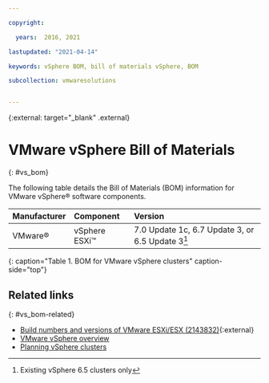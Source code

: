 ```yaml
---

copyright:

  years:  2016, 2021

lastupdated: "2021-04-14"

keywords: vSphere BOM, bill of materials vSphere, BOM

subcollection: vmwaresolutions


---
```


{:external: target="_blank" .external}

# VMware vSphere Bill of Materials
{: #vs_bom}

The following table details the Bill of Materials (BOM) information for VMware vSphere® software components.

| Manufacturer | Component                       | Version |
|:-------------|:--------------------------------|:--------|
| VMware®       | vSphere ESXi™                    | 7.0 Update 1c, 6.7 Update 3, or 6.5 Update 3[^vsphere65]|
{: caption="Table 1. BOM for VMware vSphere clusters" caption-side="top"}

[^vsphere65]: Existing vSphere 6.5 clusters only

## Related links
{: #vs_bom-related}

* [Build numbers and versions of VMware ESXi/ESX (2143832)](https://kb.vmware.com/s/article/2143832){:external}
* [VMware vSphere overview](/docs/vmwaresolutions?topic=vmwaresolutions-vs_vsphereclusteroverview)
* [Planning vSphere clusters](/docs/vmwaresolutions?topic=vmwaresolutions-vs_planning)
